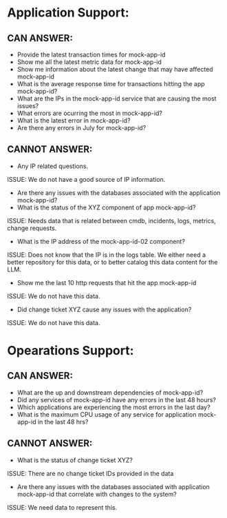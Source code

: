 

# Application Support:
## CAN ANSWER:

- Provide the latest transaction times for mock-app-id
- Show me all the latest metric data for mock-app-id
- Show me information about the latest change that may have affected mock-app-id
- What is the average response time for transactions hitting the app mock-app-id?
- What are the IPs in the mock-app-id service that are causing the most issues?
- What errors are ocurring the most in mock-app-id?
- What is the latest error in mock-app-id?
- Are there any errors in July for mock-app-id?

## CANNOT ANSWER:
- Any IP related questions.

ISSUE: We do not have a good source of IP information.


- Are there any issues with the databases associated with the application mock-app-id?
- What is the status of the XYZ component of app mock-app-id?

ISSUE:
Needs data that is related between cmdb, incidents, logs, metrics, change requests.

- What is the IP address of the mock-app-id-02 component?

ISSUE:
Does not know that the IP is in the logs table.
We either need a better repository for this data, or to better catalog this data content for the LLM.

- Show me the last 10 http requests that hit the app mock-app-id

ISSUE:
We do not have this data.

- Did change ticket XYZ cause any issues with the application?

ISSUE:
We do not have this data.


# Opearations Support:
## CAN ANSWER:
- What are the up and downstream dependencies of mock-app-id?
- Did any services of mock-app-id have any errors in the last 48 hours?
- Which applications are experiencing the most errors in the last day?
- What is the maximum CPU usage of any service for application mock-app-id in the last 48 hrs?

## CANNOT ANSWER:
- What is the status of change ticket XYZ?

ISSUE: There are no change ticket IDs provided in the data

- Are there any issues with the databases associated with application mock-app-id that correlate with changes to the system?

ISSUE: We need data to represent this.